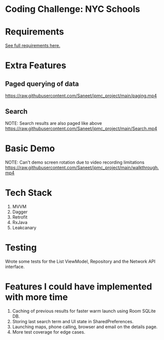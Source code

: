 # Coding Challenge: NYC Schools

# Requirements
[See full requirements here.](REQUIREMENTS.md)

# Extra Features
## Paged querying of data
https://raw.githubusercontent.com/Saneet/jpmc_project/main/paging.mp4

## Search
NOTE: Search results are also paged like above
https://raw.githubusercontent.com/Saneet/jpmc_project/main/Search.mp4

# Basic Demo
NOTE: Can't demo screen rotation due to video recording limitations
https://raw.githubusercontent.com/Saneet/jpmc_project/main/walkthrough.mp4

# Tech Stack
1. MVVM
2. Dagger
3. Retrofit
4. RxJava
5. Leakcanary

# Testing
Wrote some tests for the List ViewModel, Repository and the Network API interface.

# Features I could have implemented with more time
1. Caching of previous results for faster warm launch using Room SQLite DB.
2. Storing last search term and UI state in SharedPreferences.
3. Launching maps, phone calling, browser and email on the details page.
4. More test coverage for edge cases.